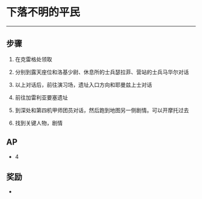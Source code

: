 # 下落不明的平民

---

## 步骤

1. 在克雷格处领取
   
2. 分别到露天座位和洛基少尉、休息所的士兵瑟拉菲、营站的士兵马华尔对话
   
3. 以上对话后，前往演习场，遗址入口方向和耶曼兹上士对话
   
4. 前往加雷利亚要塞遗址
   
5. 到深处和第四机甲师团员对话，然后跑到地图另一侧剧情。可以开摩托过去
   
6. 找到关键人物，剧情

## AP

- 4

## 奖励

- 